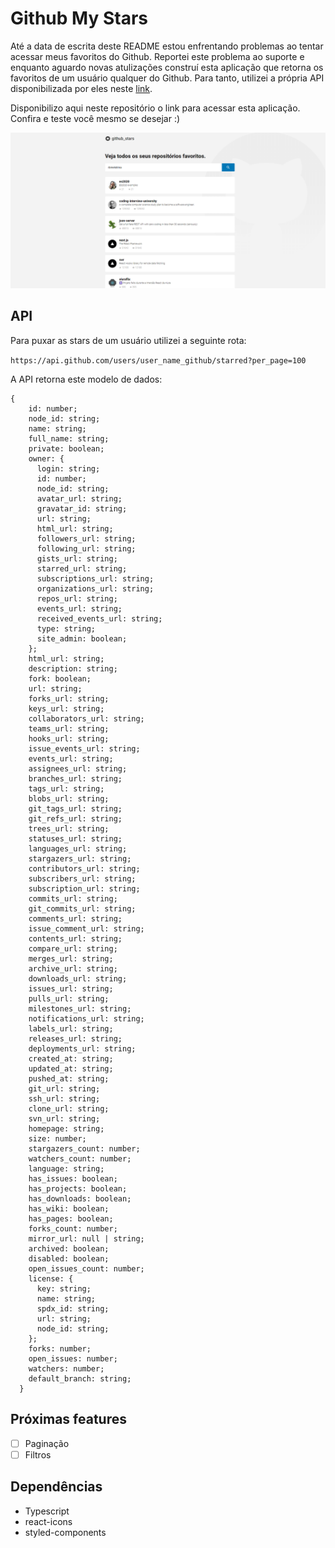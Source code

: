 # Github My Stars

Até a data de escrita deste README estou enfrentando problemas ao tentar acessar meus favoritos do Github. Reportei este problema ao suporte e enquanto aguardo novas atulizações construí esta aplicação que retorna os favoritos de um usuário qualquer do Github. Para tanto, utilizei a própria API disponibilizada por eles neste [link](https://docs.github.com/en/rest).

Disponibilizo aqui neste repositório o link para acessar esta aplicação. Confira e teste você mesmo se desejar :)

![Página inicial da aplicação](./docs/github-stars%231.png)

## API

Para puxar as stars de um usuário utilizei a seguinte rota: 

`https://api.github.com/users/user_name_github/starred?per_page=100`

A API retorna este modelo de dados:

    {
        id: number;
        node_id: string;
        name: string;
        full_name: string;
        private: boolean;
        owner: {
          login: string;
          id: number;
          node_id: string;
          avatar_url: string;
          gravatar_id: string;
          url: string;
          html_url: string;
          followers_url: string;
          following_url: string;
          gists_url: string;
          starred_url: string;
          subscriptions_url: string;
          organizations_url: string;
          repos_url: string;
          events_url: string;
          received_events_url: string;
          type: string;
          site_admin: boolean;
        };
        html_url: string;
        description: string;
        fork: boolean;
        url: string;
        forks_url: string;
        keys_url: string;
        collaborators_url: string;
        teams_url: string;
        hooks_url: string;
        issue_events_url: string;
        events_url: string;
        assignees_url: string;
        branches_url: string;
        tags_url: string;
        blobs_url: string;
        git_tags_url: string;
        git_refs_url: string;
        trees_url: string;
        statuses_url: string;
        languages_url: string;
        stargazers_url: string;
        contributors_url: string;
        subscribers_url: string;
        subscription_url: string;
        commits_url: string;
        git_commits_url: string;
        comments_url: string;
        issue_comment_url: string;
        contents_url: string;
        compare_url: string;
        merges_url: string;
        archive_url: string;
        downloads_url: string;
        issues_url: string;
        pulls_url: string;
        milestones_url: string;
        notifications_url: string;
        labels_url: string;
        releases_url: string;
        deployments_url: string;
        created_at: string;
        updated_at: string;
        pushed_at: string;
        git_url: string;
        ssh_url: string;
        clone_url: string;
        svn_url: string;
        homepage: string;
        size: number;
        stargazers_count: number;
        watchers_count: number;
        language: string;
        has_issues: boolean;
        has_projects: boolean;
        has_downloads: boolean;
        has_wiki: boolean;
        has_pages: boolean;
        forks_count: number;
        mirror_url: null | string;
        archived: boolean;
        disabled: boolean;
        open_issues_count: number;
        license: {
          key: string;
          name: string;
          spdx_id: string;
          url: string;
          node_id: string;
        };
        forks: number;
        open_issues: number;
        watchers: number;
        default_branch: string;
      }

## Próximas features
- [ ]  Paginação
- [ ]  Filtros

## Dependências
- Typescript
- react-icons
- styled-components
